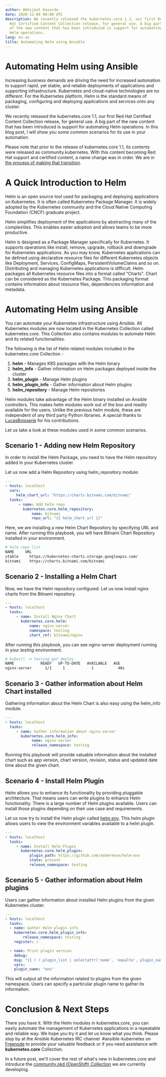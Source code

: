 ```yaml
---
author: Abhijeet Kasurde
date: 2020-11-04 00:00 UTC
description: We recently released the kubernetes.core 1.1, our first Red
  Hat Certified Content Collection release, for general use. A big part
  of the new content that has been introduced is support for automating
  Helm operations.
lang: en-us
title: Automating Helm using Ansible
---
```


# Automating Helm using Ansible

Increasing business demands are driving the need for increased
automation to support rapid, yet stable, and reliable deployments of
applications and supporting infrastructure. Kubernetes and cloud-native
technologies are no different. For the Kubernetes platform, Helm is the
standard means of packaging, configuring and deploying applications and
services onto any cluster.

We recently released the kubernetes.core 1.1, our first Red Hat
Certified Content Collection release, for general use. A big part of the
new content that has been introduced is support for automating Helm
operations. In this blog post, I will show you some common scenarios for
its use in your automation.

Please note that prior to the release of kubernetes.core 1.1, its
contents were released as community.kubernetes. With this content
becoming Red Hat support and certified content, a name change was in
order. We are in
[the process of making that transition](https://github.com/ansible-collections/community.kubernetes/issues/221). 

# A Quick Introduction to Helm

Helm is an open source tool used for packaging and deploying
applications on Kubernetes. It is often called Kubernetes Package
Manager. It is widely adopted by the Kubernetes community and the Cloud
Native Computing Foundation (CNCF) graduate project.

Helm simplifies deployment of the applications by abstracting many of
the complexities. This enables easier adoption and allows teams to be
more productive.

Helm is designed as a Package Manager specifically for Kubernetes. It
supports operations like install, remove, upgrade, rollback and
downgrade for Kubernetes applications. As you may know, Kubernetes
applications can be defined using declarative resource files for
different Kubernetes objects like Deployment, Services, ConfigMaps,
PersistentVolumeClaims and so on. Distributing and managing Kubernetes
applications is difficult. Helm packages all Kubernetes resource files
into a format called "Charts". Chart can be considered as the Kubernetes
Package. This packaging format contains information about resource
files, dependencies information and metadata.

# Automating Helm using Ansible

You can automate your Kubernetes infrastructure using Ansible. All
Kubernetes modules are now located in the Kubernetes Collection called
kubernetes.core. This Collection also contains modules to automate Helm
and its related functionalities.

The following is the list of Helm related modules included in the
kubernetes.core Collection -

1.  **helm** - Manages K8S packages with the Helm binary
2.  **helm_info** - Gather information on Helm packages deployed inside
    the cluster
3.  **helm_plugin** - Manage Helm plugins
4.  **helm_plugin_info** - Gather information about Helm plugins
5.  **helm_repository** - Manage Helm repositories

Helm modules take advantage of the Helm binary installed on Ansible
controllers. This makes helm modules work out of the box and readily
available for the users. Unlike the previous helm module, these are 
independent of any third party Python libraries. A special thanks to
[LucasBoisserie](https://github.com/LucasBoisserie) for his
contributions.

Let us take a look at these modules used in some common scenarios.

## Scenario 1 - Adding new Helm Repository

In order to install the Helm Package, you need to have the Helm
repository added in your Kubernetes cluster. 

Let us now add a Helm Repository using helm_repository module:

```yaml
---
- hosts: localhost
  vars:
     helm_chart_url: "https://charts.bitnami.com/bitnami"
  tasks:
      - name: Add helm repo
        kubernetes.core.helm_repository:
            name: bitnami
            repo_url: "{{ helm_chart_url }}"
```

Here, we are installing a new Helm Chart Repository by specifying URL
and name. After running this playbook, you will have Bitnami Chart
Repository installed in your environment.

```bash
# helm repo list
NAME     URL
stable     https://kubernetes-charts.storage.googleapis.com/
bitnami    https://charts.bitnami.com/bitnami
```

## Scenario 2 - Installing a Helm Chart

Now, we have the Helm repository configured. Let us now install nginx charts
from the Bitnami repository.

```yaml
---
- hosts: localhost
  tasks:
     - name: Install Nginx Chart
       kubernetes.core.helm:
           name: nginx-server
           namespace: testing
           chart_ref: bitnami/nginx
```

After running this playbook, you can see nginx-server deployment running
in your *testing* environment.

```bash
# kubectl -n testing get deploy
NAME            READY   UP-TO-DATE   AVAILABLE   AGE
nginx-server      1/1     1            1           48s
```

## Scenario 3 - Gather information about Helm Chart installed

Gathering information about the Helm Chart is also easy using the
helm_info module.

```yaml
---
- hosts: localhost
  tasks:
     - name: Gather information about nginx-server
       kubernetes.core.helm_info:
            name: nginx-server
            release_namespace: testing
```

Running this playbook will provide valuable information about the
installed chart such as app version, chart version, revision, status and
updated date time about the given chart.

## Scenario 4 - Install Helm Plugin

Helm allows you to enhance its functionality by providing pluggable
architecture. That means users can write plugins to enhance Helm
functionality. There is a large number of Helm plugins available. Users
can install those plugins depending on their use case and requirements.

Let us now try to install the Helm plugin called
[helm env](https://github.com/adamreese/helm-env). This helm plugin allows
users to view the environment variables available to a helm plugin.

```yaml
---
- hosts: localhost
  tasks:
     - name: Install Helm Plugin
       kubernetes.core.helm_plugin:
           plugin_path: https://github.com/adamreese/helm-env
           state: present
           release_namespace: testing
```

## Scenario 5 - Gather information about Helm plugins

Users can gather information about installed Helm plugins from the given
Kubernetes cluster.

```yaml
---
- hosts: localhost
  tasks:
  - name: Gather Helm plugin info
    kubernetes.core.helm_plugin_info:
        release_namespace: testing
    register: r

  - name: Print plugin version
    debug:
    msg: "{{ ( r.plugin_list | selectattr('name', 'equalto', plugin_name) | list )[0].version }}"
    vars:
    plugin_name: "env"
```

This will output all the information related to plugins from the given
namespace. Users can specify a particular plugin name to gather its
information.

# Conclusion & Next Steps

There you have it. With the Helm modules in kubernetes.core, you can
easily automate the management of Kubernetes applications in a
repeatable and reliable way. We hope you try it and let us know what you
think. Please stop by at the Ansible Kubernetes IRC channel 
#ansible-kubernetes on [Freenode](https://webchat.freenode.net/) to
provide your valuable feedback or if you need assistance with
**kubernetes.core** Collection.

In a future post, we'll cover the rest of what's new in
kubernetes.core and introduce the
[community.okd (OpenShift) Collection](https://github.com/ansible-collections/community.okd)
we are currently developing.
